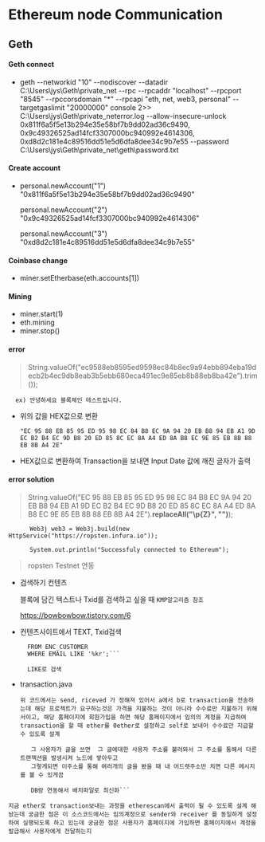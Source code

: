 # Ethereum node Communication

## Geth
#### Geth connect
- geth --networkid "10" --nodiscover --datadir C:\Users\jys\Geth\private_net --rpc --rpcaddr "localhost" --rpcport "8545" --rpccorsdomain "*" --rpcapi "eth, net, web3, personal" --targetgaslimit "20000000" console 2>> C:\Users\jys\Geth\private_neterror.log  --allow-insecure-unlock 0x811f6a5f5e13b294e35e58bf7b9dd02ad36c9490, 0x9c49326525ad14fcf3307000bc940992e4614306, 0xd8d2c181e4c89516dd51e5d6dfa8dee34c9b7e55 --password C:\Users\jys\Geth\private_net\geth\password.txt

#### Create account



-  personal.newAccount("1")
  "0x811f6a5f5e13b294e35e58bf7b9dd02ad36c9490"
  
   personal.newAccount("2")
  "0x9c49326525ad14fcf3307000bc940992e4614306"
  
   personal.newAccount("3")
  "0xd8d2c181e4c89516dd51e5d6dfa8dee34c9b7e55"
  
#### Coinbase change
- miner.setEtherbase(eth.accounts[1])

#### Mining
- miner.start(1)
- eth.mining 
- miner.stop()

#### error
 > String.valueOf("ec9588eb8595ed9598ec84b8ec9a94ebb894eba19decb2b4ec9db8eab3b5ebb680eca491ec9e85eb8b88eb8ba42e").trim()); 

      ex) 안녕하세요 블록체인 테스트입니다.      
- 위의 값을 HEX값으로 변환

  `"EC 95 88 EB 85 95 ED 95 98 EC 84 B8 EC 9A 94 20 EB B8 94 EB A1 9D EC B2 B4 EC 9D B8 20 ED 85 8C EC 8A A4 ED 8A B8 EC 9E 85 EB 8B 88 EB 8B A4 2E" `              

- HEX값으로 변환하여 Transaction을 보내면 Input Date 값에 깨진 글자가 출력

#### error solution
> String.valueOf("EC 95 88 EB 85 95 ED 95 98 EC 84 B8 EC 9A 94 20 EB B8 94 EB A1 9D EC B2 B4 EC 9D B8 20 ED 85 8C EC 8A A4 ED 8A B8 EC 9E 85 EB 8B 88 EB 8B A4 2E").**replaceAll("\\p{Z}", "")**);
  
```   
      Web3j web3 = Web3j.build(new HttpService("https://ropsten.infura.io"));
         
      System.out.println("Successfuly connected to Ethereum");
```

> ropsten Testnet 연동







- 검색하기 컨텐츠

  블록에 담긴 텍스트나 Txid를 검색하고 싶을 때 `KMP알고리즘 참조`
  
  https://bowbowbow.tistory.com/6
  
  
- 컨텐츠사이트에서 TEXT, Txid검색

  ```SELECT CUST_ID, CUST_NAME, EMAIL
    FROM ENC_CUSTOMER
    WHERE EMAIL LIKE '%kr';```
 
    LIKE로 검색  

 - transaction.java
 
    ```위 코드에서는 send, riceved 가 정해져 있어서 a에서 b로 transaction을 전송하는데 해당 프로젝트가 요구하는것은 가격을 지불하는 것이 아니라 수수료만 지불하기 위해서이고, 해당 홈페이지에 회원가입을 하면 해당 홈페이지에서 임의의 계정을 지급하여 transaction을 할 때 ether를 0ether로 설정하고 self로 보내어 수수료만 지급할 수 있도록 설계```
    
    ```사용자가 계정생성 하면 사이트에서 지갑을 만들어주고
       그 사용자가 글을 쓰면  그 글에대한 사용자 주소를 불러와서 그 주소를 통해서 다른 트랜잭션을 발생시켜 노드에 쌓아두고
       그렇게되면 이주소를 통해 여러개의 글을 봤을 때 내 어드렛주소만 치면 다른 메시지를 볼 수 있게끔
       
       DB랑 연동해서 배치파일로 최신화```
   
  ```지금 ether로 transaction보내는 과정을 etherescan에서 출력이 될 수 있도록 설계 해놨는데 궁금한 점은 이 소스코드에서는 임의계정으로 sender와 receiver 를 동일하게 설정하여 실행되도록 하고 있는데 궁금한 점은 사용자가 홈페이지에 가입하면 홈페이지에서 계정을 발급해서 사용자에게 전달하는지```